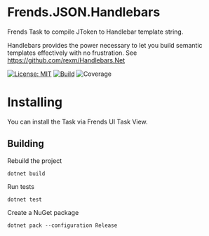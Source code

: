# Frends.JSON.Handlebars
Frends Task to compile JToken to Handlebar template string.

Handlebars provides the power necessary to let you build semantic templates effectively with no frustration. See https://github.com/rexm/Handlebars.Net

[![License: MIT](https://img.shields.io/badge/License-MIT-green.svg)](https://opensource.org/licenses/MIT) 
[![Build](https://github.com/FrendsPlatform/Frends.JSON/actions/workflows/Handlebars_build_and_test_on_main.yml/badge.svg)](https://github.com/FrendsPlatform/Frends.JSON/actions)
![Coverage](https://app-github-custom-badges.azurewebsites.net/Badge?key=FrendsPlatform/Frends.JSON/Frends.JSON.Handlebars|main)

# Installing

You can install the Task via Frends UI Task View.

## Building


Rebuild the project

`dotnet build`

Run tests
 
`dotnet test`


Create a NuGet package

`dotnet pack --configuration Release`
